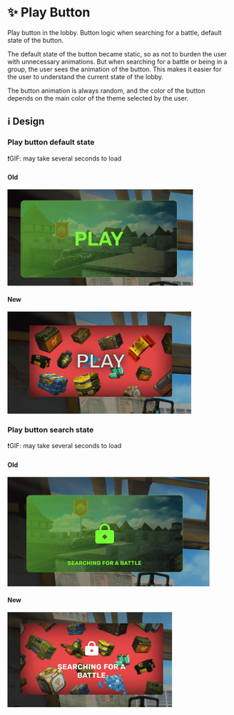 # :sparkles: Play Button

Play button in the lobby. Button logic when searching for a battle, default state of the button.

The default state of the button became static, so as not to burden the user with unnecessary animations. But when searching for a battle or being in a group, the user sees the animation of the button. This makes it easier for the user to understand the current state of the lobby.

The button animation is always random, and the color of the button depends on the main color of the theme selected by the user.

## :information_source: Design

### Play button default state

❗GIF: may take several seconds to load

#### Old

![](/images/lobby/old/playbutton-default.gif)

#### New

![](/images/lobby/new/playbutton-default.png)

### Play button search state

❗GIF: may take several seconds to load

#### Old

![](/images/lobby/old/playbutton-search.gif)

#### New

![](/images/lobby/new/playbutton-search.gif)

